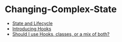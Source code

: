 # Changing-Complex-State
- [State and Lifecycle](https://legacy.reactjs.org/docs/state-and-lifecycle.html)
- [Introducing Hooks](https://legacy.reactjs.org/docs/hooks-intro.html)
- [Should I use Hooks, classes, or a mix of both?](https://legacy.reactjs.org/docs/hooks-faq.html#should-i-use-hooks-classes-or-a-mix-of-both)
